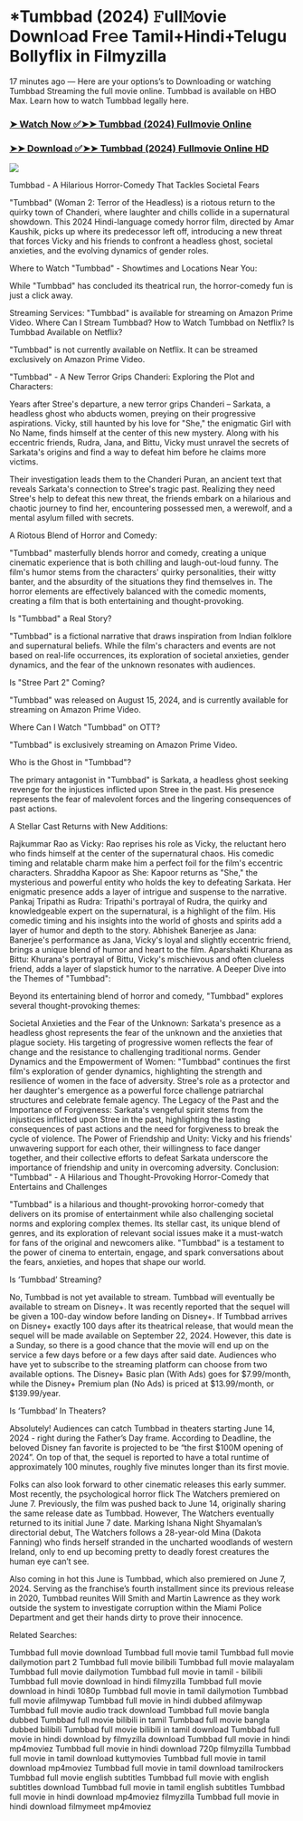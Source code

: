 # *Tumbbad (2024) 𝙵ull𝙼ovie Downl𝚘ad Fr𝚎e Tamil+Hindi+Telugu Bollyflix in Filmyzilla
17 minutes ago — Here are your options’s to Downloading or watching Tumbbad Streaming the full movie online. Tumbbad is available on HBO Max. Learn how to watch Tumbbad legally here.


### [➤ Watch Now ✅➤➤ Tumbbad (2024) Fullmovie Online](https://t.co/MGl1yajKB1)

### [➤➤ Download ✅➤➤ Tumbbad (2024) Fullmovie Online HD](https://t.co/MGl1yajKB1)

<p dir="auto"><a href="https://t.co/MGl1yajKB1" title="PLAY NOW" rel="nofollow"><img src="https://i.imgur.com/jhNGoEt.gif" style="max-width: 100%;"></a></p>


Tumbbad - A Hilarious Horror-Comedy That Tackles Societal Fears

"Tumbbad" (Woman 2: Terror of the Headless) is a riotous return to the quirky town of Chanderi, where laughter and chills collide in a supernatural showdown. This 2024 Hindi-language comedy horror film, directed by Amar Kaushik, picks up where its predecessor left off, introducing a new threat that forces Vicky and his friends to confront a headless ghost, societal anxieties, and the evolving dynamics of gender roles.

Where to Watch "Tumbbad" - Showtimes and Locations Near You:

While "Tumbbad" has concluded its theatrical run, the horror-comedy fun is just a click away.

Streaming Services: "Tumbbad" is available for streaming on Amazon Prime Video.
Where Can I Stream Tumbbad? How to Watch Tumbbad on Netflix? Is Tumbbad Available on Netflix?

"Tumbbad" is not currently available on Netflix. It can be streamed exclusively on Amazon Prime Video.

"Tumbbad" - A New Terror Grips Chanderi: Exploring the Plot and Characters:

Years after Stree's departure, a new terror grips Chanderi – Sarkata, a headless ghost who abducts women, preying on their progressive aspirations. Vicky, still haunted by his love for "She," the enigmatic Girl with No Name, finds himself at the center of this new mystery. Along with his eccentric friends, Rudra, Jana, and Bittu, Vicky must unravel the secrets of Sarkata's origins and find a way to defeat him before he claims more victims.

Their investigation leads them to the Chanderi Puran, an ancient text that reveals Sarkata's connection to Stree's tragic past. Realizing they need Stree's help to defeat this new threat, the friends embark on a hilarious and chaotic journey to find her, encountering possessed men, a werewolf, and a mental asylum filled with secrets.

A Riotous Blend of Horror and Comedy:

"Tumbbad" masterfully blends horror and comedy, creating a unique cinematic experience that is both chilling and laugh-out-loud funny. The film's humor stems from the characters' quirky personalities, their witty banter, and the absurdity of the situations they find themselves in. The horror elements are effectively balanced with the comedic moments, creating a film that is both entertaining and thought-provoking.

Is "Tumbbad" a Real Story?

"Tumbbad" is a fictional narrative that draws inspiration from Indian folklore and supernatural beliefs. While the film's characters and events are not based on real-life occurrences, its exploration of societal anxieties, gender dynamics, and the fear of the unknown resonates with audiences.

Is "Stree Part 2" Coming?

"Tumbbad" was released on August 15, 2024, and is currently available for streaming on Amazon Prime Video.

Where Can I Watch "Tumbbad" on OTT?

"Tumbbad" is exclusively streaming on Amazon Prime Video.

Who is the Ghost in "Tumbbad"?

The primary antagonist in "Tumbbad" is Sarkata, a headless ghost seeking revenge for the injustices inflicted upon Stree in the past. His presence represents the fear of malevolent forces and the lingering consequences of past actions.

A Stellar Cast Returns with New Additions:

Rajkummar Rao as Vicky: Rao reprises his role as Vicky, the reluctant hero who finds himself at the center of the supernatural chaos. His comedic timing and relatable charm make him a perfect foil for the film's eccentric characters.
Shraddha Kapoor as She: Kapoor returns as "She," the mysterious and powerful entity who holds the key to defeating Sarkata. Her enigmatic presence adds a layer of intrigue and suspense to the narrative.
Pankaj Tripathi as Rudra: Tripathi's portrayal of Rudra, the quirky and knowledgeable expert on the supernatural, is a highlight of the film. His comedic timing and his insights into the world of ghosts and spirits add a layer of humor and depth to the story.
Abhishek Banerjee as Jana: Banerjee's performance as Jana, Vicky's loyal and slightly eccentric friend, brings a unique blend of humor and heart to the film.
Aparshakti Khurana as Bittu: Khurana's portrayal of Bittu, Vicky's mischievous and often clueless friend, adds a layer of slapstick humor to the narrative.
A Deeper Dive into the Themes of "Tumbbad":

Beyond its entertaining blend of horror and comedy, "Tumbbad" explores several thought-provoking themes:

Societal Anxieties and the Fear of the Unknown: Sarkata's presence as a headless ghost represents the fear of the unknown and the anxieties that plague society. His targeting of progressive women reflects the fear of change and the resistance to challenging traditional norms.
Gender Dynamics and the Empowerment of Women: "Tumbbad" continues the first film's exploration of gender dynamics, highlighting the strength and resilience of women in the face of adversity. Stree's role as a protector and her daughter's emergence as a powerful force challenge patriarchal structures and celebrate female agency.
The Legacy of the Past and the Importance of Forgiveness: Sarkata's vengeful spirit stems from the injustices inflicted upon Stree in the past, highlighting the lasting consequences of past actions and the need for forgiveness to break the cycle of violence.
The Power of Friendship and Unity: Vicky and his friends' unwavering support for each other, their willingness to face danger together, and their collective efforts to defeat Sarkata underscore the importance of friendship and unity in overcoming adversity.
Conclusion: "Tumbbad" - A Hilarious and Thought-Provoking Horror-Comedy that Entertains and Challenges

"Tumbbad" is a hilarious and thought-provoking horror-comedy that delivers on its promise of entertainment while also challenging societal norms and exploring complex themes. Its stellar cast, its unique blend of genres, and its exploration of relevant social issues make it a must-watch for fans of the original and newcomers alike. "Tumbbad" is a testament to the power of cinema to entertain, engage, and spark conversations about the fears, anxieties, and hopes that shape our world.


Is ‘Tumbbad’ Streaming?

No, Tumbbad is not yet available to stream. Tumbbad will eventually be available to stream on Disney+. It was recently reported that the sequel will be given a 100-day window before landing on Disney+. If Tumbbad arrives on Disney+ exactly 100 days after its theatrical release, that would mean the sequel will be made available on September 22, 2024. However, this date is a Sunday, so there is a good chance that the movie will end up on the service a few days before or a few days after said date. Audiences who have yet to subscribe to the streaming platform can choose from two available options. The Disney+ Basic plan (With Ads) goes for $7.99/month, while the Disney+ Premium plan (No Ads) is priced at $13.99/month, or $139.99/year.

Is ‘Tumbbad’ In Theaters?

Absolutely! Audiences can catch Tumbbad in theaters starting June 14, 2024 - right during the Father’s Day frame. According to Deadline, the beloved Disney fan favorite is projected to be “the first $100M opening of 2024”. On top of that, the sequel is reported to have a total runtime of approximately 100 minutes, roughly five minutes longer than its first movie.

Folks can also look forward to other cinematic releases this early summer. Most recently, the psychological horror flick The Watchers premiered on June 7. Previously, the film was pushed back to June 14, originally sharing the same release date as Tumbbad. However, The Watchers eventually returned to its initial June 7 date. Marking Ishana Night Shyamalan’s directorial debut, The Watchers follows a 28-year-old Mina (Dakota Fanning) who finds herself stranded in the uncharted woodlands of western Ireland, only to end up becoming pretty to deadly forest creatures the human eye can’t see.

Also coming in hot this June is Tumbbad, which also premiered on June 7, 2024. Serving as the franchise’s fourth installment since its previous release in 2020, Tumbbad reunites Will Smith and Martin Lawrence as they work outside the system to investigate corruption within the Miami Police Department and get their hands dirty to prove their innocence.


Related Searches:

Tumbbad full movie download
Tumbbad full movie tamil
Tumbbad full movie dailymotion part 2
Tumbbad full movie bilibili
Tumbbad full movie malayalam
Tumbbad full movie dailymotion
Tumbbad full movie in tamil - bilibili
Tumbbad full movie download in hindi filmyzilla
Tumbbad full movie download in hindi 1080p
Tumbbad full movie in tamil dailymotion
Tumbbad full movie afilmywap
Tumbbad full movie in hindi dubbed afilmywap
Tumbbad full movie audio track download
Tumbbad full movie bangla dubbed
Tumbbad full movie bilibili in tamil
Tumbbad full movie bangla dubbed bilibili
Tumbbad full movie bilibili in tamil download
Tumbbad full movie in hindi download by filmyzilla
download Tumbbad full movie in hindi mp4moviez
Tumbbad full movie in hindi download 720p filmyzilla
Tumbbad full movie in tamil download kuttymovies
Tumbbad full movie in tamil download mp4moviez
Tumbbad full movie in tamil download tamilrockers
Tumbbad full movie english subtitles
Tumbbad full movie with english subtitles download
Tumbbad full movie in tamil english subtitles
Tumbbad full movie in hindi download mp4moviez filmyzilla
Tumbbad full movie in hindi download filmymeet mp4moviez
